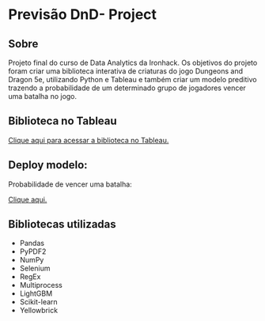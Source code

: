 # Previsão DnD- Project

## Sobre

Projeto final do curso de Data Analytics da Ironhack. Os objetivos do projeto foram criar uma biblioteca interativa de criaturas do jogo Dungeons and Dragon 5e, utilizando Python e Tableau e também criar um modelo preditivo trazendo a probabilidade de um determinado grupo de jogadores vencer uma batalha no jogo.

## Biblioteca no Tableau
[Clique aqui para acessar a biblioteca no Tableau.](https://public.tableau.com/profile/matheus8405#!/vizhome/project_lb_48/dashboard?publish=yes)

## Deploy modelo:
Probabilidade de vencer uma batalha:

[Clique aqui.](http://previsao-dnd5.herokuapp.com/)


## Bibliotecas utilizadas
- Pandas
- PyPDF2
- NumPy
- Selenium
- RegEx
- Multiprocess
- LightGBM
- Scikit-learn
- Yellowbrick
